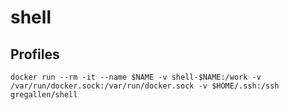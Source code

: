 # shell

## Profiles

```shell
docker run --rm -it --name $NAME -v shell-$NAME:/work -v /var/run/docker.sock:/var/run/docker.sock -v $HOME/.ssh:/ssh gregallen/shell
```
